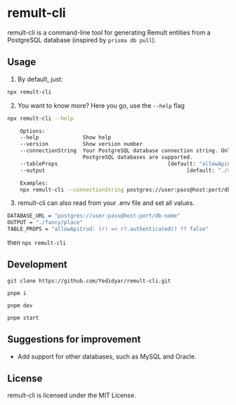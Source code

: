 # remult-cli

remult-cli is a command-line tool for generating Remult entities from a PostgreSQL database (inspired by `prisma db pull`).

## Usage

1. By default, just:

```bash
npx remult-cli
```

2. You want to know more? Here you go, use the `--help` flag

```bash
npx remult-cli --help

	Options:
	--help              Show help                                        [boolean]
	--version           Show version number                              [boolean]
	--connectionString  Your PostgreSQL database connection string. Only
						PostgreSQL databases are supported.                         [string]
	--tableProps                                   [default: "allowApiCrud: true"]
	--output                                             [default: "./src/shared"]

	Examples:
	npx remult-cli --connectionString postgres://user:pass@host:port/db-name
```

3. remult-cli can also read from your .env file and set all values.

```bash
DATABASE_URL = "postgres://user:pass@host:port/db-name"
OUTPUT = "./fancy/place"
TABLE_PROPS = "allowApiCrud: (r) => r?.authenticated() ?? false"
```

then `npx remult-cli`

## Development

```
git clone https://github.com/Yedidyar/remult-cli.git

pnpm i

pnpm dev

pnpm start
```

## Suggestions for improvement

- Add support for other databases, such as MySQL and Oracle.

## License

remult-cli is licensed under the MIT License.

